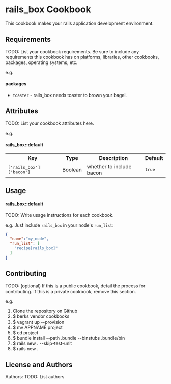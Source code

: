 rails_box Cookbook
==================
This cookbook makes your rails application development environment.

Requirements
------------
TODO: List your cookbook requirements. Be sure to include any requirements this cookbook has on platforms, libraries, other cookbooks, packages, operating systems, etc.

e.g.
#### packages
- `toaster` - rails_box needs toaster to brown your bagel.

Attributes
----------
TODO: List your cookbook attributes here.

e.g.
#### rails_box::default
<table>
  <tr>
    <th>Key</th>
    <th>Type</th>
    <th>Description</th>
    <th>Default</th>
  </tr>
  <tr>
    <td><tt>['rails_box']['bacon']</tt></td>
    <td>Boolean</td>
    <td>whether to include bacon</td>
    <td><tt>true</tt></td>
  </tr>
</table>

Usage
-----
#### rails_box::default
TODO: Write usage instructions for each cookbook.

e.g.
Just include `rails_box` in your node's `run_list`:

```json
{
  "name":"my_node",
  "run_list": [
    "recipe[rails_box]"
  ]
}
```

Contributing
------------
TODO: (optional) If this is a public cookbook, detail the process for contributing. If this is a private cookbook, remove this section.

e.g.
1. Clone the repository on Github
2. $ berks vendor cookbooks
3. $ vagrant up --provision
4. $ mv APPNAME project
5. $ cd project
8. $ bundle install --path .bundle --binstubs .bundle/bin
7. $ rails new . --skip-test-unit
9. $ rails new .

License and Authors
-------------------
Authors: TODO: List authors
